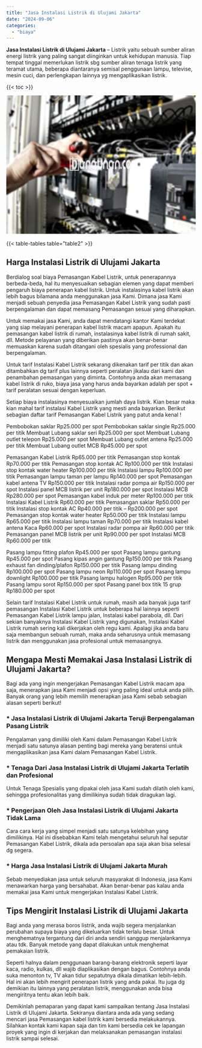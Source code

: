```yaml
---
title: "Jasa Instalasi Listrik di Ulujami Jakarta"
date: "2024-09-06"
categories: 
  - "biaya"
---
```


**Jasa Instalasi Listrik di Ulujami Jakarta** – Listrik yaitu sebuah sumber aliran energi listrik yang paling sangat diinginkan untuk kehidupan manusia. Tiap tempat tinggal memerlukan listrik sbg sumber aliran tenaga listrik yang teramat utama, beberapa diantaranya semisal penggunaan lampu, televise, mesin cuci, dan perlengkapan lainnya yg mengaplikasikan listrik.

{{< toc >}}

![Jasa Instalasi Listrik di Ulujami Jakarta](/images/instalasi-listrik-murah43.png)

{{< table-tables table="table2" >}}

## Harga Instalasi Listrik di Ulujami Jakarta

Berdialog soal biaya Pemasangan Kabel Listrik, untuk penerapannya berbeda-beda, hal itu menyesuaikan sebagian elemen yang dapat memberi pengaruh biaya penerapan kabel listrik. Untuk instalasinya kabel listrik akan lebih bagus bilamana anda menggunakan jasa Kami. Dimana jasa Kami menjadi sebuah penyedia jasa Pemasangan Kabel Listrik yang sudah pasti berpengalaman dan dapat memasang Pemasangan sesuai yang diharapkan.

Untuk memakai jasa Kami, anda dapat mendatangi kantor Kami terdekat yang siap melayani penerapan kabel listrik macam apapun. Apakah itu pemasangan kabel listrik di rumah, instalasinya kabel listrik di rumah sakit, dll. Metode pelayanan yang diberikan pastinya akan benar-benar memuaskan karena sudah ditangani oleh spesialis yang professional dan berpengalaman.

Untuk tarif Instalasi Kabel Listrik sekarang dikenakan tarif per titik dan akan ditambahkan dg tarif plus lainnya seperti peralatan jikalau dari kami dan penambahan pemasangan yang diminta. Contohnya anda akan memasang kabel listrik di ruko, biaya jasa yang harus anda bayarkan adalah per spot + tarif peralatan sesuai dengan keperluan.

Setiap biaya instalasinya menyesuaikan jumlah daya listrik. Kian besar maka kian mahal tarif instalasi Kabel Listrik yang mesti anda bayarkan. Berikut sebagian daftar tarif Pemasangan Kabel Listrik yang patut anda kenal !

Pembobokan saklar Rp25.000 per spot Pembobokan saklar single Rp25.000 per titik Membuat Lubang saklar seri Rp25.000 per spot Membuat Lubang outlet telepon Rp25.000 per spot Membuat Lubang outlet antena Rp25.000 per titik Membuat Lubang outlet MCB Rp45.000 per spot

Pemasangan Kabel Listrik Rp65.000 per titik Pemasangan stop kontak Rp70.000 per titik Pemasangan stop kontak AC Rp100.000 per titik Instalasi stop kontak water heater Rp100.000 per titik Instalasi lampu Rp100.000 per titik Pemasangan lampu taman per lampu Rp140.000 per spot Pemasangan kabel antena TV Rp150.000 per titik Instalasi radar pompa air Rp150.000 per spot Instalasi panel MCB listrik per unit Rp180.000 per spot Instalasi MCB Rp280.000 per spot Pemasangan kabel induk per meter Rp100.000 per titik Instalasi Kabel Listrik Rp60.000 per titik Pemasangan saklar Rp50.000 per titik Instalasi stop kontak AC Rp40.000 per titik – Rp200.000 per spot Pemasangan stop kontak water heater Rp50.000 per titik Instalasi lampu Rp65.000 per titik Instalasi lampu taman Rp70.000 per titik Instalasi kabel antena Kaca Rp60.000 per spot Instalasi radar pompa air Rp60.000 per titik Pemasangan panel MCB listrik per unit Rp90.000 per spot Instalasi MCB Rp60.000 per titik

Pasang lampu fitting plafon Rp45.000 per spot Pasang lampu gantung Rp45.000 per spot Pasang kipas angin gantung Rp150.000 per titik Pasang exhaust fan dinding/plafon Rp150.000 per titik Pasang lampu dinding Rp100.000 per spot Pasang lampu neon Rp110.000 per spot Pasang lampu downlight Rp100.000 per titik Pasang lampu halogen Rp95.000 per titik Pasang lampu sorot Rp150.000 per spot Pasang panel box titik 15 grup Rp180.000 per spot

Selain tarif Instalasi Kabel Listrik untuk rumah, masih ada banyak juga tarif pemasangan Instalasi Kabel Listrik untuk beberapa hal lainnya seperti Pemasangan Kabel Listrik lampu jalan, Instalasi kabel parabola, dll. Dari sekian banyaknya Instalasi Kabel Listrik yang digunakan, Instalasi Kabel Listrik rumah sering kali dikerjakan oleh regu kami. Apalagi jika anda baru saja membangun sebuah rumah, maka anda seharusnya untuk memasang listrik dan menggunakan jasa profesional untuk memasangnya.

## Mengapa Mesti Memakai Jasa Instalasi Listrik di Ulujami Jakarta?

Bagi ada yang ingin mengerjakan Pemasangan Kabel Listrik macam apa saja, menerapkan jasa Kami menjadi opsi yang paling ideal untuk anda pilih. Banyak orang yang lebih memilih menerapkan jasa Kami sebab sebagian alasan seperti berikut!

### \* Jasa Instalasi Listrik di Ulujami Jakarta Teruji Berpengalaman Pasang Listrik

Pengalaman yang dimiliki oleh Kami dalam Pemasangan Kabel Listrik menjadi satu satunya alasan penting bagi mereka yang beratensi untuk mengaplikasikan jasa Kami dalam Pemasangan Kabel Listrik.

### \* Tenaga Dari Jasa Instalasi Listrik di Ulujami Jakarta Terlatih dan Profesional

Untuk Tenaga Spesialis yang dipakai oleh jasa Kami sudah dilatih oleh kami, sehingga profesionalitas yang dimilikinya sudah tidak diragukan lagi.

### \* Pengerjaan Oleh Jasa Instalasi Listrik di Ulujami Jakarta Tidak Lama

Cara cara kerja yang simpel menjadi satu satunya kelebihan yang dimilikinya. Hal ini disebabkan Kami telah mengetahui seluruh hal seputar Pemasangan Kabel Listrik, dikala ada persoalan apa saja akan bisa selesai dg segera.

### \* Harga Jasa Instalasi Listrik di Ulujami Jakarta Murah

Sebab menyediakan jasa untuk seluruh masyarakat di Indonesia, jasa Kami menawarkan harga yang bersahabat. Akan benar-benar pas kalau anda memakai jasa Kami untuk mengerjakan Instalasi Kabel Listrik.

## Tips Mengirit Instalasi Listrik di Ulujami Jakarta


Bagi anda yang merasa boros listrik, anda wajib segera menjalankan perubahan supaya biaya yang dikeluarkan tidak terlalu besar. Untuk menghematnya tergantung dari diri anda sendiri sanggup menjalankannya atau tdk. Banyak metode yang dapat dilakukan untuk menghemat pemakaian listrik.

Seperti halnya dalam penggunaan barang-barang elektronik seperti layar kaca, radio, kulkas, dll wajib diaplikasikan dengan bagus. Contohnya anda suka menonton tv, TV akan tidur sepatutnya dikala dimatikan lebih-lebih. Hal ini akan lebih mengirit penerapan listrik yang anda pakai. Itu juga dg demikian itu lainnya yang peralatan listrik, menggunakan anda bisa mengiritnya tentu akan lebih baik.

Demikinlah pemaparan yang dapat kami sampaikan tentang Jasa Instalasi Listrik di Ulujami Jakarta. Sekiranya diantara anda ada yang sedang mencari jasa Pemasangan kabel listrik kami bersedia melakukannya. Silahkan kontak kami kapan saja dan tim kami bersedia cek ke lapangan proyek yang ingin di kerjakan dan melaksanakan pemasangan instalasi listrik sampai selesai.
